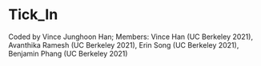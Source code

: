 # Tick_In
Coded by Vince Junghoon Han; Members:
Vince Han (UC Berkeley 2021), 
Avanthika Ramesh (UC Berkeley 2021), 
Erin Song (UC Berkeley 2021), 
Benjamin Phang (UC Berkeley 2021)
